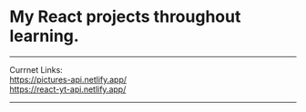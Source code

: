 # My React projects throughout learning.

___
Currnet Links: <br>
https://pictures-api.netlify.app/ <br>
https://react-yt-api.netlify.app/
___

